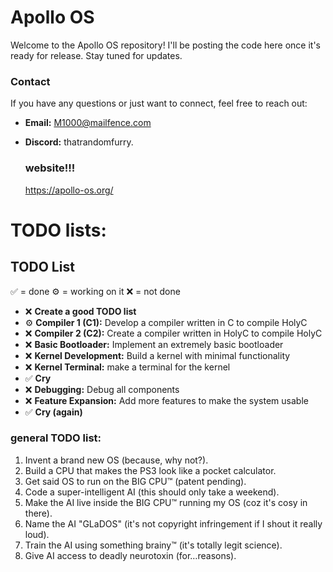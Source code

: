 # Apollo OS

Welcome to the Apollo OS repository! I'll be posting the code here once it's ready for release. Stay tuned for updates.

### Contact

If you have any questions or just want to connect, feel free to reach out:

- **Email:** [M1000@mailfence.com](mailto:M1000@mailfence.com)
- **Discord:** thatrandomfurry.

  ### website!!!

  https://apollo-os.org/


# TODO lists:

## TODO List

✅ = done
⚙️ = working on it
❌ = not done

- ❌ **Create a good TODO list**
- ⚙️ **Compiler 1 (C1):** Develop a compiler written in C to compile HolyC
- ❌ **Compiler 2 (C2):** Create a compiler written in HolyC to compile HolyC
- ❌ **Basic Bootloader:** Implement an extremely basic bootloader
- ❌ **Kernel Development:** Build a kernel with minimal functionality
- ❌ **Kernel Terminal:** make a terminal for the kernel
- ✅ **Cry**
- ❌ **Debugging:** Debug all components
- ❌ **Feature Expansion:** Add more features to make the system usable
- ✅ **Cry (again)**


### general TODO list:

1. Invent a brand new OS (because, why not?).
2. Build a CPU that makes the PS3 look like a pocket calculator.
3. Get said OS to run on the BIG CPU™ (patent pending).
4. Code a super-intelligent AI (this should only take a weekend).
5. Make the AI live inside the BIG CPU™ running my OS (coz it's cosy in there).
6. Name the AI "GLaDOS" (it's not copyright infringement if I shout it really loud).
7. Train the AI using something brainy™ (it's totally legit science).
8. Give AI access to deadly neurotoxin (for…reasons).
